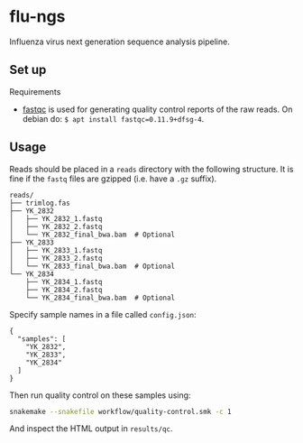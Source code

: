 # flu-ngs

Influenza virus next generation sequence analysis pipeline.


## Set up

Requirements

- [fastqc](https://www.bioinformatics.babraham.ac.uk/projects/fastqc/) is used for generating quality control reports of the raw reads. On debian do: `$ apt install fastqc=0.11.9+dfsg-4`.

## Usage

Reads should be placed in a `reads` directory with the following structure. It is fine if the `fastq` files are gzipped (i.e. have a `.gz` suffix).

```
reads/
├── trimlog.fas
├── YK_2832
│   ├── YK_2832_1.fastq
│   ├── YK_2832_2.fastq
│   └── YK_2832_final_bwa.bam  # Optional
├── YK_2833
│   ├── YK_2833_1.fastq
│   ├── YK_2833_2.fastq
│   └── YK_2833_final_bwa.bam  # Optional
└── YK_2834
    ├── YK_2834_1.fastq
    ├── YK_2834_2.fastq
    └── YK_2834_final_bwa.bam  # Optional
```

Specify sample names in a file called `config.json`:

```
{
  "samples": [
    "YK_2832",
    "YK_2833",
    "YK_2834"
  ]
}
```

Then run quality control on these samples using:

```bash
snakemake --snakefile workflow/quality-control.smk -c 1
```

And inspect the HTML output in `results/qc`.